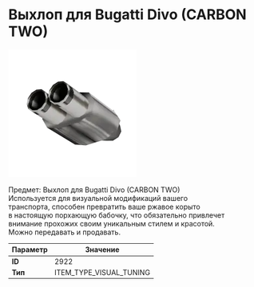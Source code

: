 # Выхлоп для Bugatti Divo (CARBON TWO)

![Item Image](../img/2922.webp?raw=true)

Предмет: Выхлоп для Bugatti Divo (CARBON TWO)<br>Используется для визуальной модификаций вашего<br>транспорта, способен превратить ваше ржавое корыто<br>в настоящую порхающую бабочку, что обязательно привлечет<br>внимание прохожих своим уникальным стилем и красотой.<br>Можно передавать и продавать.


| Параметр | Значение |
|----------|----------|
| **ID** | 2922 |
| **Тип** | ITEM_TYPE_VISUAL_TUNING |

